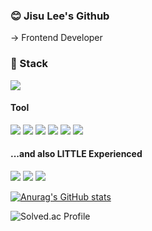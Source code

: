 ### 😊 Jisu Lee's Github
 → Frontend Developer


### 📑 Stack <br/>

<img src="https://img.shields.io/badge/React-61DAFB?style=flat-square&logo=React&logoColor=ffffff"/> 

#### Tool
<img src="https://img.shields.io/badge/Redux-764ABC?style=flat-square&logo=Redux&logoColor=ffffff"/> <img src="https://img.shields.io/badge/Axios-5A29E4?style=flat-square&logo=Axios&logoColor=ffffff"/> <img src="https://img.shields.io/badge/styled-components-DB7093?style=flat-square&logo=styled-components&logoColor=ffffff"/>
<img src="https://img.shields.io/badge/GitHub-181717?style=flat-square&logo=GitHub&logoColor=ffffff"/> <img src="https://img.shields.io/badge/AWS-232F3E?style=flat-square&logo=AWS&logoColor=ffffff"/> <img src="https://img.shields.io/badge/Vercel-000000?style=flat-square&logo=Vercel&logoColor=ffffff"/> 

#### ...and also LITTLE Experienced <br/>
<img src="https://img.shields.io/badge/JavaScript-F7DF1E?style=flat-square&logo=JavaScript&logoColor=ffffff"/> <img src="https://img.shields.io/badge/CSS3-3776AB?style=flat-square&logo=CSS3&logoColor=ffffff"/> <img src="https://img.shields.io/badge/Python-3776AB?style=flat-square&logo=React&logoColor=ffffff"/>

[![Anurag's GitHub stats](https://github-readme-stats.vercel.app/api?username=LJS0000&&show_icons=true&theme=synthwave)](https://github.com/anuraghazra/github-readme-stats)

![Solved.ac Profile](http://mazassumnida.wtf/api/v2/generate_badge?boj=jisu2281l)
